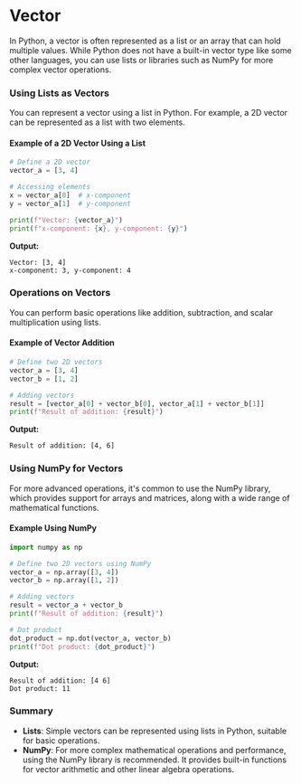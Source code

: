 # Vector
In Python, a vector is often represented as a list or an array that can hold multiple values. While Python does not have a built-in vector type like some other languages, you can use lists or libraries such as NumPy for more complex vector operations.

### Using Lists as Vectors

You can represent a vector using a list in Python. For example, a 2D vector can be represented as a list with two elements.

#### Example of a 2D Vector Using a List

```python
# Define a 2D vector
vector_a = [3, 4]

# Accessing elements
x = vector_a[0]  # x-component
y = vector_a[1]  # y-component

print(f"Vector: {vector_a}")
print(f"x-component: {x}, y-component: {y}")
```

**Output:**
```
Vector: [3, 4]
x-component: 3, y-component: 4
```

### Operations on Vectors

You can perform basic operations like addition, subtraction, and scalar multiplication using lists.

#### Example of Vector Addition

```python
# Define two 2D vectors
vector_a = [3, 4]
vector_b = [1, 2]

# Adding vectors
result = [vector_a[0] + vector_b[0], vector_a[1] + vector_b[1]]
print(f"Result of addition: {result}")
```

**Output:**
```
Result of addition: [4, 6]
```

### Using NumPy for Vectors

For more advanced operations, it's common to use the NumPy library, which provides support for arrays and matrices, along with a wide range of mathematical functions.

#### Example Using NumPy

```python
import numpy as np

# Define two 2D vectors using NumPy
vector_a = np.array([3, 4])
vector_b = np.array([1, 2])

# Adding vectors
result = vector_a + vector_b
print(f"Result of addition: {result}")

# Dot product
dot_product = np.dot(vector_a, vector_b)
print(f"Dot product: {dot_product}")
```

**Output:**
```
Result of addition: [4 6]
Dot product: 11
```

### Summary

- **Lists**: Simple vectors can be represented using lists in Python, suitable for basic operations.
- **NumPy**: For more complex mathematical operations and performance, using the NumPy library is recommended. It provides built-in functions for vector arithmetic and other linear algebra operations.
